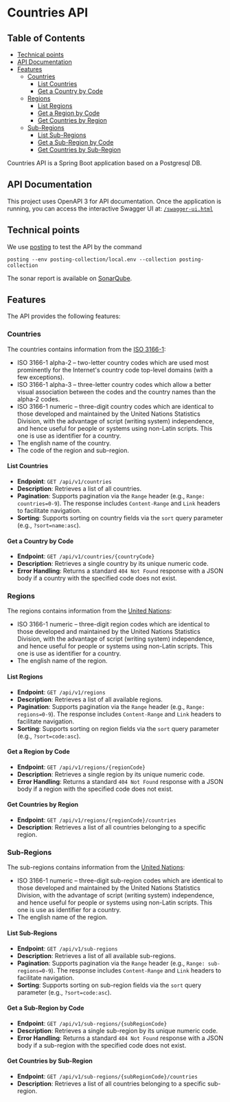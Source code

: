 # Countries API

## Table of Contents

- [Technical points](#technical-points)
- [API Documentation](#api-documentation)
- [Features](#features)
  - [Countries](#countries)
    - [List Countries](#list-countries)
    - [Get a Country by Code](#get-a-country-by-code)
  - [Regions](#regions)
    - [List Regions](#list-regions)
    - [Get a Region by Code](#get-a-region-by-code)
    - [Get Countries by Region](#get-countries-by-region)
  - [Sub-Regions](#sub-regions)
    - [List Sub-Regions](#list-sub-regions)
    - [Get a Sub-Region by Code](#get-a-sub-region-by-code)
    - [Get Countries by Sub-Region](#get-countries-by-sub-region)

Countries API is a Spring Boot application based on a Postgresql DB.

## API Documentation

This project uses OpenAPI 3 for API documentation. Once the application is running, you can access the interactive Swagger UI at:
[`/swagger-ui.html`](http://localhost:8080/swagger-ui.html)

## Technical points

We use [posting](https://posting.sh/) to test the API by the command

```shell
posting --env posting-collection/local.env --collection posting-collection
```

The sonar report is available on [SonarQube](https://sonarcloud.io/project/overview?id=KermabonStephane_countries-api).

## Features

The API provides the following features:

### Countries

The countries contains information from the [ISO 3166-1](https://en.wikipedia.org/wiki/ISO_3166-1):

* ISO 3166-1 alpha-2 – two-letter country codes which are used most prominently for the Internet's country code top-level domains (with a few exceptions).
* ISO 3166-1 alpha-3 – three-letter country codes which allow a better visual association between the codes and the country names than the alpha-2 codes.
* ISO 3166-1 numeric – three-digit country codes which are identical to those developed and maintained by the United Nations Statistics Division, with the advantage of script (writing system) independence, and hence useful for people or systems using non-Latin scripts. This one is use as identifier for a country.
* The english name of the country.
* The code of the region and sub-region.

#### List Countries

- **Endpoint**: `GET /api/v1/countries`
- **Description**: Retrieves a list of all countries.
- **Pagination**: Supports pagination via the `Range` header (e.g., `Range: countries=0-9`). The response includes `Content-Range` and `Link` headers to facilitate navigation.
- **Sorting**: Supports sorting on country fields via the `sort` query parameter (e.g., `?sort=name:asc`).

#### Get a Country by Code

- **Endpoint**: `GET /api/v1/countries/{countryCode}`
- **Description**: Retrieves a single country by its unique numeric code.
- **Error Handling**: Returns a standard `404 Not Found` response with a JSON body if a country with the specified code does not exist.

### Regions

The regions contains information from the [United Nations](https://unstats.un.org/unsd/methodology/m49/):

* ISO 3166-1 numeric – three-digit region codes which are identical to those developed and maintained by the United Nations Statistics Division, with the advantage of script (writing system) independence, and hence useful for people or systems using non-Latin scripts. This one is use as identifier for a country.
* The english name of the region.

#### List Regions

- **Endpoint**: `GET /api/v1/regions`
- **Description**: Retrieves a list of all available regions.
- **Pagination**: Supports pagination via the `Range` header (e.g., `Range: regions=0-9`). The response includes `Content-Range` and `Link` headers to facilitate navigation.
- **Sorting**: Supports sorting on region fields via the `sort` query parameter (e.g., `?sort=code:asc`).

#### Get a Region by Code

- **Endpoint**: `GET /api/v1/regions/{regionCode}`
- **Description**: Retrieves a single region by its unique numeric code.
- **Error Handling**: Returns a standard `404 Not Found` response with a JSON body if a region with the specified code does not exist.

#### Get Countries by Region

- **Endpoint**: `GET /api/v1/regions/{regionCode}/countries`
- **Description**: Retrieves a list of all countries belonging to a specific region.

### Sub-Regions

The sub-regions contains information from the [United Nations](https://unstats.un.org/unsd/methodology/m49/):

* ISO 3166-1 numeric – three-digit sub-region codes which are identical to those developed and maintained by the United Nations Statistics Division, with the advantage of script (writing system) independence, and hence useful for people or systems using non-Latin scripts. This one is use as identifier for a country.
* The english name of the region.


#### List Sub-Regions

- **Endpoint**: `GET /api/v1/sub-regions`
- **Description**: Retrieves a list of all available sub-regions.
- **Pagination**: Supports pagination via the `Range` header (e.g., `Range: sub-regions=0-9`). The response includes `Content-Range` and `Link` headers to facilitate navigation.
- **Sorting**: Supports sorting on sub-region fields via the `sort` query parameter (e.g., `?sort=code:asc`).

#### Get a Sub-Region by Code

- **Endpoint**: `GET /api/v1/sub-regions/{subRegionCode}`
- **Description**: Retrieves a single sub-region by its unique numeric code.
- **Error Handling**: Returns a standard `404 Not Found` response with a JSON body if a sub-region with the specified code does not exist.

#### Get Countries by Sub-Region

- **Endpoint**: `GET /api/v1/sub-regions/{subRegionCode}/countries`
- **Description**: Retrieves a list of all countries belonging to a specific sub-region.
